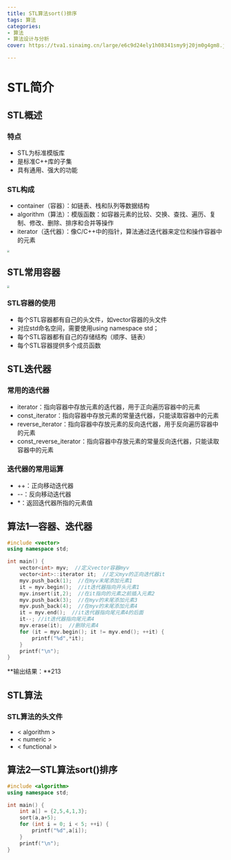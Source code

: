 ```yaml
---
title: STL算法sort()排序
tags: 算法
categories:
- 算法
- 算法设计与分析
cover: https://tva1.sinaimg.cn/large/e6c9d24ely1h08341smy9j20jm0g4gm8.jpg

---
```


# STL简介

## STL概述

### 特点

- STL为标准模版库
- 是标准C++库的子集
- 具有通用、强大的功能

### STL构成

- container（容器）：如链表、栈和队列等数据结构
- algorithm（算法）：模版函数：如容器元素的比较、交换、查找、遍历、复制、修改、删除、排序和合并等操作
- iterator（迭代器）：像C/C++中的指针，算法通过迭代器来定位和操作容器中的元素

<img src="https://tva1.sinaimg.cn/large/e6c9d24ely1h0776i9n03j20v00hi0to.jpg" style="zoom: 33%;" />

## STL常用容器

<img src="https://tva1.sinaimg.cn/large/e6c9d24ely1h07789hcl9j21bw0oiwi8.jpg" style="zoom:33%;" />

### STL容器的使用

- 每个STL容器都有自己的头文件，如vector容器的头文件<vector>
- 对应std命名空间，需要使用using namespace std；
- 每个STL容器都有自己的存储结构（顺序、链表）
- 每个STL容器提供多个成员函数

## STL迭代器

### 常用的迭代器

- iterator：指向容器中存放元素的迭代器，用于正向遍历容器中的元素
- const_iterator：指向容器中存放元素的常量迭代器，只能读取容器中的元素
- reverse_iterator：指向容器中存放元素的反向迭代器，用于反向遍历容器中的元素
- const_reverse_iterator：指向容器中存放元素的常量反向迭代器，只能读取容器中的元素

### 迭代器的常用运算

- ++：正向移动迭代器
- --：反向移动迭代器
- *：返回迭代器所指的元素值

## 算法1—容器、迭代器

```c++
#include <vector>
using namespace std;

int main() {
    vector<int> myv;  //定义vector容器myv
    vector<int>::iterator it;  //定义myv的正向迭代器it
    myv.push_back(1);  //在myv末尾添加元素1
    it = myv.begin();  //it迭代器指向开头元素1
    myv.insert(it,2);  //在it指向的元素之前插入元素2
    myv.push_back(3);  //在myv的末尾添加元素3
    myv.push_back(4);  //在myv的末尾添加元素4
    it = myv.end();  //it迭代器指向尾元素4的后面
    it--; //it迭代器指向尾元素4
    myv.erase(it);  //删除元素4
    for (it = myv.begin(); it != myv.end(); ++it) {
        printf("%d",*it);
    }
    printf("\n");
}
```

**输出结果：**213

## STL算法

### STL算法的头文件

- < algorithm >
- < numeric >
- < functional >

## 算法2—STL算法sort()排序

```c++
#include <algorithm>
using namespace std;

int main() {
    int a[] = {2,5,4,1,3};
    sort(a,a+5);
    for (int i = 0; i < 5; ++i) {
        printf("%d",a[i]);
    }
    printf("\n");
}
```

